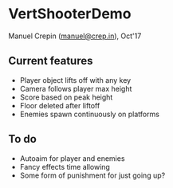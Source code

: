 VertShooterDemo
====
Manuel Crepin (manuel@crep.in), Oct'17

## Current features
* Player object lifts off with any key
* Camera follows player max height
* Score based on peak height
* Floor deleted after liftoff
* Enemies spawn continuously on platforms

## To do
* Autoaim for player and enemies
* Fancy effects time allowing
* Some form of punishment for just going up?